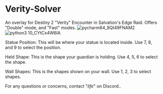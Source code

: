 # Verity-Solver
An overlay for Destiny 2 "Verity" Encounter in Salvation's Edge Raid. Offers "Double" mode, and "Fast" modes.
![pycharm64_8Qt49FNAM2](https://github.com/user-attachments/assets/87357aec-3987-4ad2-b2f2-20fefc828a7f)
![python3 10_CYtCx4W6lA](https://github.com/user-attachments/assets/8c86376c-68e7-4245-ba17-bed4051bfc5a)


Statue Position: This will be where your statue is located inside. Use 7, 8, and 9 to select the position.

Held Shape: This is the shape your guardian is holding. Use 4, 5, 6 to select the shape.

Wall Shapes: This is the shapes shown on your wall. Use 1, 2, 3 to select shapes.



For any questions or concerns, contact "_life_" on Discord..
